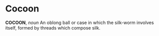 # Cocoon

**COCOON**, _noun_ An oblong ball or case in which the silk-worm involves itself, formed by threads which compose silk.